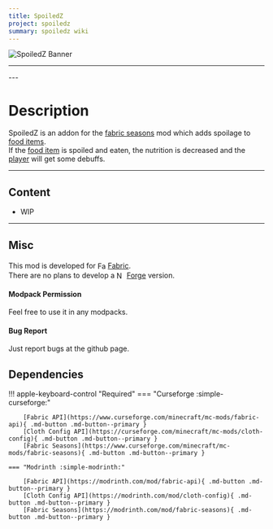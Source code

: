 ```yaml
---
title: SpoiledZ
project: spoiledz
summary: spoiledz wiki
---
```

<script src="/wiki/javascripts/data.js"></script>
<script src="/wiki/javascripts/sidebar.js" id="spoiledz"></script>

![SpoiledZ Banner](/wiki/assets/general/banner/spoiledzbanner.png)

---
<div id="showcase-gallery" modid="spoiledz" image_1="spoiledz_image_1"></div>
<script src="/wiki/javascripts/showcase.js"></script>
---

# Description
SpoiledZ is an addon for the [fabric seasons](https://modrinth.com/mod/fabric-seasons) mod which adds spoilage to [food items](https://minecraft.wiki/w/Food).  
If the [food item](https://minecraft.wiki/w/Food) is spoiled and eaten, the nutrition is decreased and the [player](https://minecraft.wiki/w/Player) will get some debuffs.

---
## Content
- WIP
<!-- - [Block List](/wiki/mods/spoiledz/Blocks/#list-of-blocks)
- [Entity List](/wiki/mods/spoiledz/Entities/#list-of-entities)
- [Item List](/wiki/mods/spoiledz/Items/#list-of-items)
- [Structure List](/wiki/mods/spoiledz/Structures/#list-of-structures) -->
  
---
## Misc
This mod is developed for <img src="https://fabricmc.net/assets/logo.png" alt="Fabric" width="16" height="16" style="position: relative; top: 3px;"> [Fabric](https://fabricmc.net/).  
There are no plans to develop a <img src="https://neoforged.net/img/authors/neoforged.png" alt="NeoForged" width="16" height="16" style="position: relative; top: 3px;"> [Forge](https://neoforged.net/) version.  

#### Modpack Permission
Feel free to use it in any modpacks.  

#### Bug Report
Just report bugs at the github page.  

## Dependencies

!!! apple-keyboard-control "Required"
    === "Curseforge :simple-curseforge:"

        [Fabric API](https://www.curseforge.com/minecraft/mc-mods/fabric-api){ .md-button .md-button--primary }
        [Cloth Config API](https://curseforge.com/minecraft/mc-mods/cloth-config){ .md-button .md-button--primary }
        [Fabric Seasons](https://www.curseforge.com/minecraft/mc-mods/fabric-seasons){ .md-button .md-button--primary }

    === "Modrinth :simple-modrinth:"

        [Fabric API](https://modrinth.com/mod/fabric-api){ .md-button .md-button--primary }
        [Cloth Config API](https://modrinth.com/mod/cloth-config){ .md-button .md-button--primary }
        [Fabric Seasons](https://modrinth.com/mod/fabric-seasons){ .md-button .md-button--primary }
